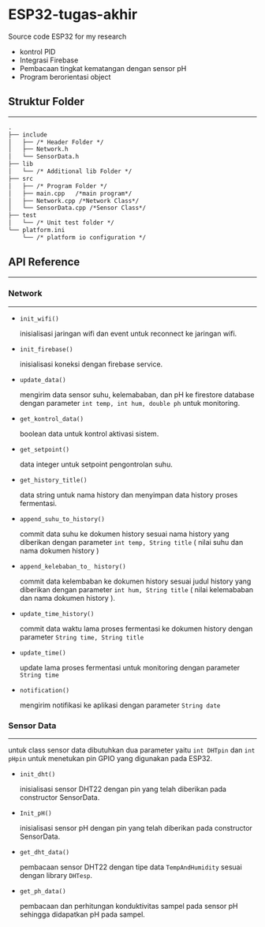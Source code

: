 # ESP32-tugas-akhir
Source code ESP32 for my research 
- kontrol PID
- Integrasi Firebase
- Pembacaan tingkat kematangan dengan sensor pH
- Program berorientasi object

## Struktur Folder

---

```markdown
.
├── include
│   ├── /* Header Folder */
│   ├── Network.h
│   └── SensorData.h
├── lib
│   └── /* Additional lib Folder */
├── src
│   ├── /* Program Folder */
│   ├── main.cpp   /*main program*/
│   ├── Network.cpp /*Network Class*/
│   └── SensorData.cpp /*Sensor Class*/
├── test
│   └── /* Unit test folder */
└── platform.ini
    └── /* platform io configuration */
```

## API Reference

---

### Network

---

- `init_wifi()`
    
    inisialisasi jaringan wifi dan event untuk reconnect ke jaringan wifi.
    
- `init_firebase()`
    
    inisialisasi koneksi dengan firebase service.
    
- `update_data()`
    
    mengirim data sensor suhu, kelemababan, dan pH ke firestore database dengan parameter `int temp, int hum, double ph` untuk monitoring.
    
- `get_kontrol_data()`
    
    boolean data untuk kontrol aktivasi sistem.
    
- `get_setpoint()`
    
    data integer untuk setpoint pengontrolan suhu.
    
- `get_history_title()`
    
    data string untuk nama history dan menyimpan data history proses fermentasi.
    
- `append_suhu_to_history()`
    
    commit data suhu ke dokumen history sesuai nama history yang diberikan dengan parameter `int temp, String title` ( nilai suhu dan nama dokumen history )
    
- `append_kelebaban_to_ history()`
    
    commit data kelembaban ke dokumen history sesuai judul history yang diberikan dengan parameter `int hum, String title` ( nilai kelemababan dan nama dokumen history ).
    
- `update_time_history()`
    
    commit data waktu lama proses fermentasi ke dokumen history dengan parameter `String time, String title`
    
- `update_time()`
    
    update lama proses fermentasi untuk monitoring dengan parameter `String time`
    
- `notification()`
    
    mengirim notifikasi ke aplikasi dengan parameter `String date` 
    

### Sensor Data

---

untuk class sensor data dibutuhkan dua parameter yaitu `int DHTpin` dan `int pHpin` untuk menetukan pin GPIO yang digunakan pada ESP32.

- `init_dht()`
    
    inisialisasi sensor DHT22 dengan pin yang telah diberikan pada constructor SensorData.
    
- `Init_pH()`
    
    inisialisasi sensor pH dengan pin yang telah diberikan pada constructor SensorData.
    
- `get_dht_data()`
    
    pembacaan sensor DHT22 dengan tipe data `TempAndHumidity` sesuai dengan library `DHTesp`.
    
- `get_ph_data()`
    
    pembacaan dan perhitungan konduktivitas sampel pada sensor pH sehingga didapatkan pH pada sampel.
